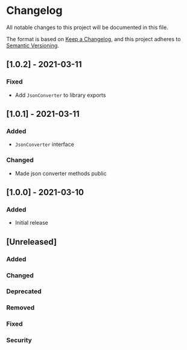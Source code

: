 # Changelog
All notable changes to this project will be documented in this file.

The format is based on [Keep a Changelog](https://keepachangelog.com/en/1.0.0/),
and this project adheres to [Semantic Versioning](https://semver.org/spec/v2.0.0.html).

## [1.0.2] - 2021-03-11
### Fixed
- Add `JsonConverter` to library exports

## [1.0.1] - 2021-03-11
### Added
- `JsonConverter` interface
### Changed
- Made json converter methods public

## [1.0.0] - 2021-03-10
### Added
- Initial release

## [Unreleased]
### Added
### Changed
### Deprecated
### Removed
### Fixed
### Security

